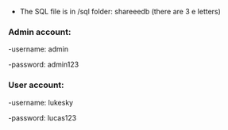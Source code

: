 * The SQL file is in /sql folder: shareeedb (there are 3 e letters)

### Admin account:

-username: admin

-password: admin123


### User account:

-username: lukesky

-password: lucas123
